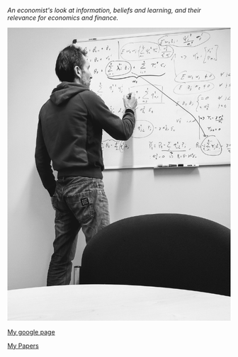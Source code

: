 
_An economist's look at information, beliefs and learning, and their relevance for economics and finance._

![Image](me_whiteboard_11.jpg)

[My google page](https://sites.google.com/site/micheleberardi/)

[My Papers](MyPapers)

